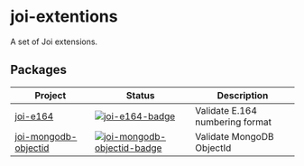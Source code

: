 # joi-extentions

A set of Joi extensions.

## Packages

|        Project         |                            Status                             |           Description           |
| ---------------------- | ------------------------------------------------------------- | ------------------------------- |
| [joi-e164]             | [![joi-e164-badge]][joi-e164-package]                         | Validate E.164 numbering format |
| [joi-mongodb-objectid] | [![joi-mongodb-objectid-badge]][joi-mongodb-objectid-package] | Validate MongoDB ObjectId       |

[joi-e164]: https://github.com/ratson/joi-extentions/tree/master/packages/joi-e164
[joi-e164-badge]: https://img.shields.io/npm/v/joi-e164.svg
[joi-e164-package]: https://npmjs.com/package/joi-e164

[joi-mongodb-objectid]: https://github.com/ratson/joi-extentions/tree/master/packages/joi-mongodb-objectid
[joi-mongodb-objectid-badge]: https://img.shields.io/npm/v/joi-mongodb-objectid.svg
[joi-mongodb-objectid-package]: https://npmjs.com/package/joi-mongodb-objectid

